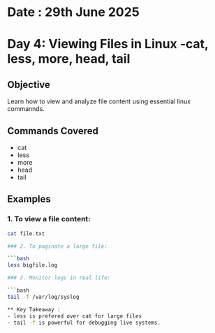 # Date : 29th June 2025

# Day 4: Viewing Files in Linux -cat, less, more, head, tail

## Objective

Learn how to view and analyze file content using essential linux commannds.


## Commands Covered

- cat
- less
- more
- head
- tail

## Examples

### 1. To view a file content:

```bash
cat file.txt

### 2. To paginate a large file:

```bash
less bigfile.log

### 3. Monitor logs in real life:

```bash
tail -f /var/log/syslog

** Key Takeaway :
- less is prefered over cat for large files
- tail -f is powerful for debugging live systems.
